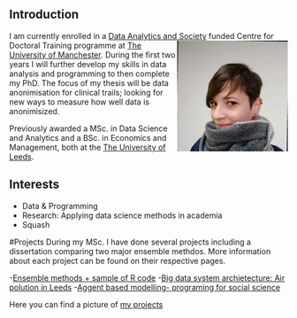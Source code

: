 
## Introduction 

I am currently enrolled in a [Data Analytics and Society](https://datacdt.org/) funded Centre for Doctoral Training <img src="0.jpg" alt="Photo of Ana Nicoriciu" align="right" /> programme at [The University of Manchester](https://www.manchester.ac.uk/). During the first two years I will further develop my skills in data analysis and programming to then complete my PhD. The focus of my thesis will be data anonimisation for clinical trails; looking for new ways to measure how well data is anonimisized. 

Previously awarded a MSc. in Data Science and Analytics and a BSc. in Economics and Management, both at the [The University of Leeds](https://www.leeds.ac.uk/).  
  
## Interests
- Data & Programming
- Research: Applying data science methods in academia 
- Squash

#Projects
During my MSc. I have done several projects including a dissertation comparing two major ensemble methdos. More information about each project can be found on their respective pages. 

-[Ensemble methods + sample of R code](dissertation)
-[Big data system archietecture: Air polution in Leeds](big_data)
-[Aggent based modelling- programing for social science](agent_based_modelling)

Here you can find a picture of [my projects](projects.md)


```markdown




```


